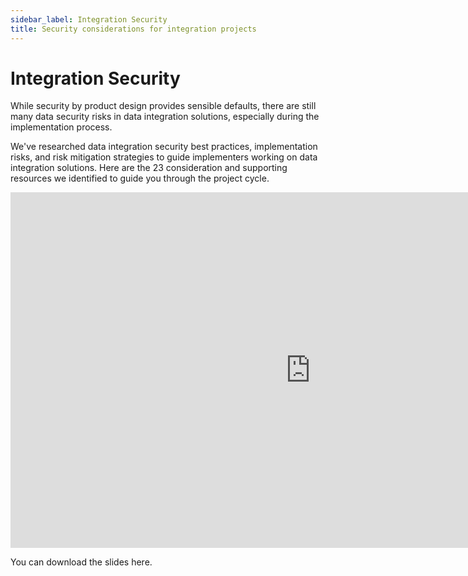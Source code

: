 ```yaml
---
sidebar_label: Integration Security
title: Security considerations for integration projects
---
```


# Integration Security

While security by product design provides sensible defaults, there are still many data security risks in data integration solutions, especially during the implementation process.

We've researched data integration security best practices, implementation risks, and risk mitigation strategies to guide implementers working on data integration solutions. Here are the 23 consideration and supporting resources we identified to guide you through the project cycle.  

<p><iframe src="https://docs.google.com/presentation/d/e/2PACX-1vSflwoTK6G7JnilqTqh7ntlzXARU2ITREXDV6hJCVpvN5gwVRn97sLVrG7pYV54UP2GhX7YPO_JSHn5/embed?start=false&loop=false&delayms=30000" frameborder="0" width="960" height="569" allowfullscreen="true" mozallowfullscreen="true" webkitallowfullscreen="true"></iframe></p>      

You can download the slides here.